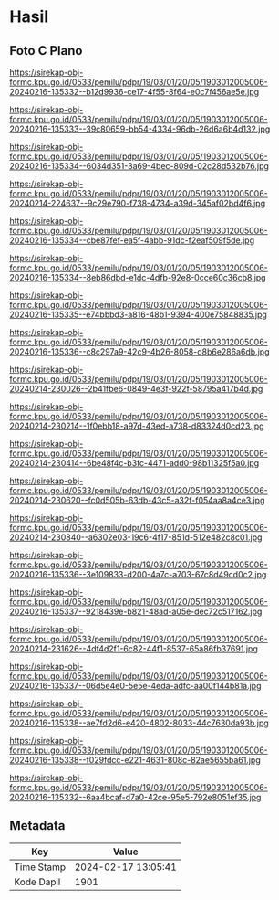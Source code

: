 # Hasil

## Foto C Plano

https://sirekap-obj-formc.kpu.go.id/0533/pemilu/pdpr/19/03/01/20/05/1903012005006-20240216-135332--b12d9936-ce17-4f55-8f64-e0c7f456ae5e.jpg

https://sirekap-obj-formc.kpu.go.id/0533/pemilu/pdpr/19/03/01/20/05/1903012005006-20240216-135333--39c80659-bb54-4334-96db-26d6a6b4d132.jpg

https://sirekap-obj-formc.kpu.go.id/0533/pemilu/pdpr/19/03/01/20/05/1903012005006-20240216-135334--6034d351-3a69-4bec-809d-02c28d532b76.jpg

https://sirekap-obj-formc.kpu.go.id/0533/pemilu/pdpr/19/03/01/20/05/1903012005006-20240214-224637--9c29e790-f738-4734-a39d-345af02bd4f6.jpg

https://sirekap-obj-formc.kpu.go.id/0533/pemilu/pdpr/19/03/01/20/05/1903012005006-20240216-135334--cbe87fef-ea5f-4abb-91dc-f2eaf509f5de.jpg

https://sirekap-obj-formc.kpu.go.id/0533/pemilu/pdpr/19/03/01/20/05/1903012005006-20240216-135334--8eb86dbd-e1dc-4dfb-92e8-0cce60c36cb8.jpg

https://sirekap-obj-formc.kpu.go.id/0533/pemilu/pdpr/19/03/01/20/05/1903012005006-20240216-135335--e74bbbd3-a816-48b1-9394-400e75848835.jpg

https://sirekap-obj-formc.kpu.go.id/0533/pemilu/pdpr/19/03/01/20/05/1903012005006-20240216-135336--c8c297a9-42c9-4b26-8058-d8b6e286a6db.jpg

https://sirekap-obj-formc.kpu.go.id/0533/pemilu/pdpr/19/03/01/20/05/1903012005006-20240214-230026--2b41fbe6-0849-4e3f-922f-58795a417b4d.jpg

https://sirekap-obj-formc.kpu.go.id/0533/pemilu/pdpr/19/03/01/20/05/1903012005006-20240214-230214--1f0ebb18-a97d-43ed-a738-d83324d0cd23.jpg

https://sirekap-obj-formc.kpu.go.id/0533/pemilu/pdpr/19/03/01/20/05/1903012005006-20240214-230414--6be48f4c-b3fc-4471-add0-98b11325f5a0.jpg

https://sirekap-obj-formc.kpu.go.id/0533/pemilu/pdpr/19/03/01/20/05/1903012005006-20240214-230620--fc0d505b-63db-43c5-a32f-f054aa8a4ce3.jpg

https://sirekap-obj-formc.kpu.go.id/0533/pemilu/pdpr/19/03/01/20/05/1903012005006-20240214-230840--a6302e03-19c6-4f17-851d-512e482c8c01.jpg

https://sirekap-obj-formc.kpu.go.id/0533/pemilu/pdpr/19/03/01/20/05/1903012005006-20240216-135336--3e109833-d200-4a7c-a703-67c8d49cd0c2.jpg

https://sirekap-obj-formc.kpu.go.id/0533/pemilu/pdpr/19/03/01/20/05/1903012005006-20240216-135337--9218439e-b821-48ad-a05e-dec72c517162.jpg

https://sirekap-obj-formc.kpu.go.id/0533/pemilu/pdpr/19/03/01/20/05/1903012005006-20240214-231626--4df4d2f1-6c82-44f1-8537-65a86fb37691.jpg

https://sirekap-obj-formc.kpu.go.id/0533/pemilu/pdpr/19/03/01/20/05/1903012005006-20240216-135337--06d5e4e0-5e5e-4eda-adfc-aa00f144b81a.jpg

https://sirekap-obj-formc.kpu.go.id/0533/pemilu/pdpr/19/03/01/20/05/1903012005006-20240216-135338--ae7fd2d6-e420-4802-8033-44c7630da93b.jpg

https://sirekap-obj-formc.kpu.go.id/0533/pemilu/pdpr/19/03/01/20/05/1903012005006-20240216-135338--f029fdcc-e221-4631-808c-82ae5655ba61.jpg

https://sirekap-obj-formc.kpu.go.id/0533/pemilu/pdpr/19/03/01/20/05/1903012005006-20240216-135332--6aa4bcaf-d7a0-42ce-95e5-792e8051ef35.jpg


## Metadata

| Key        | Value               |
| ---------- | ------------------- |
| Time Stamp | 2024-02-17 13:05:41 |
| Kode Dapil | 1901                |



